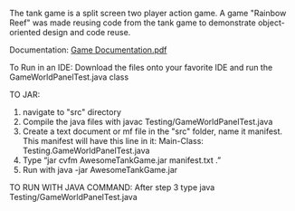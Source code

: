 The tank game is a split screen two player action game. A game "Rainbow Reef" was made reusing code from the tank game to demonstrate object-oriented design and code reuse.

Documentation: [Game Documentation.pdf](https://github.com/R-Robins/TankGame/files/9661239/Game.Documentation.pdf)


To Run in an IDE: Download the files onto your favorite IDE and run the GameWorldPanelTest.java class

TO JAR:
1)    navigate to "src" directory
2)    Compile the java files with javac Testing/GameWorldPanelTest.java
3)    Create a text document or mf file in the "src"  folder, name it manifest. 
    This manifest will have this line in it: 
   Main-Class: Testing.GameWorldPanelTest.java
4)    Type “jar cvfm AwesomeTankGame.jar manifest.txt  .”
5)    Run with java -jar AwesomeTankGame.jar

TO RUN WITH JAVA COMMAND:
After step 3 type java Testing/GameWorldPanelTest.java

